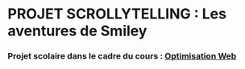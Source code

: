 # PROJET SCROLLYTELLING : Les aventures de Smiley
### Projet scolaire dans le cadre du cours : [Optimisation Web](https://tim-montmorency.com/timdoc/582-424MO/projet-scrollytelling/)

